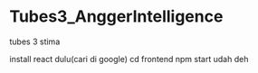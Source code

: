 # Tubes3_AnggerIntelligence
tubes 3 stima


install react dulu(cari di google)
cd frontend
npm start
udah deh

